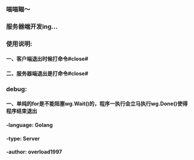 ### 喵喵瞄～
### 服务器端开发ing...
### 使用说明:
#### 一、客户端退出时候打命令#close#
#### 二、服务器端退出是打命令#close#
### debug:
#### 一、单纯的for是不能阻塞wg.Wait()的，程序一执行会立马执行wg.Done()使得程序结束退出
#### -language: Golang
#### -type: Server
#### -author: overload1997

